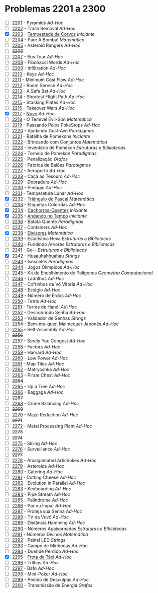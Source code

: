 # Problemas 2201 a 2300

  - [ ] [2201](https://www.urionlinejudge.com.br/judge/pt/problems/view/2201) - Pyramids *Ad-Hoc*
  - [ ] [2202](https://www.urionlinejudge.com.br/judge/pt/problems/view/2202) - Trash Removal *Ad-Hoc*
  - [x] [2203](https://www.urionlinejudge.com.br/judge/pt/problems/view/2203) - [Tempestade de Corvos](https://github.com/potigol/URI-Potigol/blob/master/src/2201-2300/2203.poti) *Iniciante*
  - [ ] [2204](https://www.urionlinejudge.com.br/judge/pt/problems/view/2204) - Pare A Bomba! *Matemática*
  - [ ] [2205](https://www.urionlinejudge.com.br/judge/pt/problems/view/2205) - Asteroid Rangers *Ad-Hoc*
  - [ ] ~~2206~~
  - [ ] [2207](https://www.urionlinejudge.com.br/judge/pt/problems/view/2207) - Bus Tour *Ad-Hoc*
  - [ ] [2208](https://www.urionlinejudge.com.br/judge/pt/problems/view/2208) - Fibonacci Words *Ad-Hoc*
  - [ ] [2209](https://www.urionlinejudge.com.br/judge/pt/problems/view/2209) - Infiltration *Ad-Hoc*
  - [ ] [2210](https://www.urionlinejudge.com.br/judge/pt/problems/view/2210) - Keys *Ad-Hoc*
  - [ ] [2211](https://www.urionlinejudge.com.br/judge/pt/problems/view/2211) - Minimum Cost Flow *Ad-Hoc*
  - [ ] [2212](https://www.urionlinejudge.com.br/judge/pt/problems/view/2212) - Room Service *Ad-Hoc*
  - [ ] [2213](https://www.urionlinejudge.com.br/judge/pt/problems/view/2213) - A Safe Bet *Ad-Hoc*
  - [ ] [2214](https://www.urionlinejudge.com.br/judge/pt/problems/view/2214) - Shortest Flight Path *Ad-Hoc*
  - [ ] [2215](https://www.urionlinejudge.com.br/judge/pt/problems/view/2215) - Stacking Plates *Ad-Hoc*
  - [ ] [2216](https://www.urionlinejudge.com.br/judge/pt/problems/view/2216) - Takeover Wars *Ad-Hoc*
  - [x] [2217](https://www.urionlinejudge.com.br/judge/pt/problems/view/2217) - [Nove](https://github.com/potigol/URI-Potigol/blob/master/src/2201-2300/2217.poti) *Ad-Hoc*
  - [ ] [2218](https://www.urionlinejudge.com.br/judge/pt/problems/view/2218) - O Temível Evil-Son *Matemática*
  - [ ] [2219](https://www.urionlinejudge.com.br/judge/pt/problems/view/2219) - Passando Pelos PokeStops *Ad-Hoc*
  - [ ] [2220](https://www.urionlinejudge.com.br/judge/pt/problems/view/2220) - Ajudando Gust-Avô *Paradigmas*
  - [ ] [2221](https://www.urionlinejudge.com.br/judge/pt/problems/view/2221) - Batalha de Pomekons *Iniciante*
  - [ ] [2222](https://www.urionlinejudge.com.br/judge/pt/problems/view/2222) - Brincando com Conjuntos *Matemática*
  - [ ] [2223](https://www.urionlinejudge.com.br/judge/pt/problems/view/2223) - Inventário de Pomekon *Estruturas e Bibliotecas*
  - [ ] [2224](https://www.urionlinejudge.com.br/judge/pt/problems/view/2224) - Torneio de Pomekon *Paradigmas*
  - [ ] [2225](https://www.urionlinejudge.com.br/judge/pt/problems/view/2225) - Penalização *Grafos*
  - [ ] [2226](https://www.urionlinejudge.com.br/judge/pt/problems/view/2226) - Fabrica de Balões *Paradigmas*
  - [ ] [2227](https://www.urionlinejudge.com.br/judge/pt/problems/view/2227) - Aeroporto *Ad-Hoc*
  - [ ] [2228](https://www.urionlinejudge.com.br/judge/pt/problems/view/2228) - Caça ao Tesouro *Ad-Hoc*
  - [ ] [2229](https://www.urionlinejudge.com.br/judge/pt/problems/view/2229) - Dobradura *Ad-Hoc*
  - [ ] [2230](https://www.urionlinejudge.com.br/judge/pt/problems/view/2230) - Pedágio *Ad-Hoc*
  - [ ] [2231](https://www.urionlinejudge.com.br/judge/pt/problems/view/2231) - Temperatura Lunar *Ad-Hoc*
  - [x] [2232](https://www.urionlinejudge.com.br/judge/pt/problems/view/2232) - [Triângulo de Pascal](https://github.com/potigol/URI-Potigol/blob/master/src/2201-2300/2232.poti) *Matemática*
  - [ ] [2233](https://www.urionlinejudge.com.br/judge/pt/problems/view/2233) - Etiquetas Coloridas *Ad-Hoc*
  - [x] [2234](https://www.urionlinejudge.com.br/judge/pt/problems/view/2234) - [Cachorros-Quentes](https://github.com/potigol/URI-Potigol/blob/master/src/2201-2300/2234.poti) *Iniciante*
  - [x] [2235](https://www.urionlinejudge.com.br/judge/pt/problems/view/2235) - [Andando no Tempo](https://github.com/potigol/URI-Potigol/blob/master/src/2201-2300/2235.poti) *Iniciante*
  - [ ] [2236](https://www.urionlinejudge.com.br/judge/pt/problems/view/2236) - Batata Quente *Paradigmas*
  - [ ] [2237](https://www.urionlinejudge.com.br/judge/pt/problems/view/2237) - Containers *Ad-Hoc*
  - [x] [2238](https://www.urionlinejudge.com.br/judge/pt/problems/view/2238) - [Divisores](https://github.com/potigol/URI-Potigol/blob/master/src/2201-2300/2238.poti) *Matemática*
  - [ ] [2239](https://www.urionlinejudge.com.br/judge/pt/problems/view/2239) - Estatística Hexa *Estruturas e Bibliotecas*
  - [ ] [2240](https://www.urionlinejudge.com.br/judge/pt/problems/view/2240) - Fundindo Árvores *Estruturas e Bibliotecas*
  - [ ] [2241](https://www.urionlinejudge.com.br/judge/pt/problems/view/2241) - Go-- *Estruturas e Bibliotecas*
  - [x] [2242](https://www.urionlinejudge.com.br/judge/pt/problems/view/2242) - [Huaauhahhuahau](https://github.com/potigol/URI-Potigol/blob/master/src/2201-2300/2242.poti) *Strings*
  - [ ] [2243](https://www.urionlinejudge.com.br/judge/pt/problems/view/2243) - Isósceles *Paradigmas*
  - [ ] [2244](https://www.urionlinejudge.com.br/judge/pt/problems/view/2244) - Jogos Olímpicos *Ad-Hoc*
  - [ ] [2245](https://www.urionlinejudge.com.br/judge/pt/problems/view/2245) - Kit de Encolhimento de Polígonos *Geometria Computacional*
  - [ ] [2246](https://www.urionlinejudge.com.br/judge/pt/problems/view/2246) - Ladrilhos *Ad-Hoc*
  - [ ] [2247](https://www.urionlinejudge.com.br/judge/pt/problems/view/2247) - Cofrinhos da Vó Vitória *Ad-Hoc*
  - [ ] [2248](https://www.urionlinejudge.com.br/judge/pt/problems/view/2248) - Estágio *Ad-Hoc*
  - [ ] [2249](https://www.urionlinejudge.com.br/judge/pt/problems/view/2249) - Número de Erdos *Ad-Hoc*
  - [ ] [2250](https://www.urionlinejudge.com.br/judge/pt/problems/view/2250) - Tetris *Ad-Hoc*
  - [ ] [2251](https://www.urionlinejudge.com.br/judge/pt/problems/view/2251) - Torres de Hanói *Ad-Hoc*
  - [ ] [2252](https://www.urionlinejudge.com.br/judge/pt/problems/view/2252) - Descobrindo Senha *Ad-Hoc*
  - [ ] [2253](https://www.urionlinejudge.com.br/judge/pt/problems/view/2253) - Validador de Senhas *Strings*
  - [ ] [2254](https://www.urionlinejudge.com.br/judge/pt/problems/view/2254) - Bem-me-quer, Malmequer Japonês *Ad-Hoc*
  - [ ] [2255](https://www.urionlinejudge.com.br/judge/pt/problems/view/2255) - Self-Assembly *Ad-Hoc*
  - [ ] ~~2256~~
  - [ ] [2257](https://www.urionlinejudge.com.br/judge/pt/problems/view/2257) - Surely You Congest *Ad-Hoc*
  - [ ] [2258](https://www.urionlinejudge.com.br/judge/pt/problems/view/2258) - Factors *Ad-Hoc*
  - [ ] [2259](https://www.urionlinejudge.com.br/judge/pt/problems/view/2259) - Harvard *Ad-Hoc*
  - [ ] [2260](https://www.urionlinejudge.com.br/judge/pt/problems/view/2260) - Low Power *Ad-Hoc*
  - [ ] [2261](https://www.urionlinejudge.com.br/judge/pt/problems/view/2261) - Map Tiles *Ad-Hoc*
  - [ ] [2262](https://www.urionlinejudge.com.br/judge/pt/problems/view/2262) - Matryoshka *Ad-Hoc*
  - [ ] [2263](https://www.urionlinejudge.com.br/judge/pt/problems/view/2263) - Pirate Chest *Ad-Hoc*
  - [ ] ~~2264~~
  - [ ] [2265](https://www.urionlinejudge.com.br/judge/pt/problems/view/2265) - Up a Tree *Ad-Hoc*
  - [ ] [2266](https://www.urionlinejudge.com.br/judge/pt/problems/view/2266) - Baggage *Ad-Hoc*
  - [ ] ~~2267~~
  - [ ] [2268](https://www.urionlinejudge.com.br/judge/pt/problems/view/2268) - Crane Balancing *Ad-Hoc*
  - [ ] ~~2269~~
  - [ ] [2270](https://www.urionlinejudge.com.br/judge/pt/problems/view/2270) - Maze Reduction *Ad-Hoc*
  - [ ] ~~2271~~
  - [ ] [2272](https://www.urionlinejudge.com.br/judge/pt/problems/view/2272) - Metal Processing Plant *Ad-Hoc*
  - [ ] ~~2273~~
  - [ ] ~~2274~~
  - [ ] [2275](https://www.urionlinejudge.com.br/judge/pt/problems/view/2275) - Skiing *Ad-Hoc*
  - [ ] [2276](https://www.urionlinejudge.com.br/judge/pt/problems/view/2276) - Surveillance *Ad-Hoc*
  - [ ] ~~2277~~
  - [ ] [2278](https://www.urionlinejudge.com.br/judge/pt/problems/view/2278) - Amalgamated Artichokes *Ad-Hoc*
  - [ ] [2279](https://www.urionlinejudge.com.br/judge/pt/problems/view/2279) - Asteroids *Ad-Hoc*
  - [ ] [2280](https://www.urionlinejudge.com.br/judge/pt/problems/view/2280) - Catering *Ad-Hoc*
  - [ ] [2281](https://www.urionlinejudge.com.br/judge/pt/problems/view/2281) - Cutting Cheese *Ad-Hoc*
  - [ ] [2282](https://www.urionlinejudge.com.br/judge/pt/problems/view/2282) - Evolution in Parallel *Ad-Hoc*
  - [ ] [2283](https://www.urionlinejudge.com.br/judge/pt/problems/view/2283) - Keyboarding *Ad-Hoc*
  - [ ] [2284](https://www.urionlinejudge.com.br/judge/pt/problems/view/2284) - Pipe Stream *Ad-Hoc*
  - [ ] [2285](https://www.urionlinejudge.com.br/judge/pt/problems/view/2285) - Palíndrome *Ad-Hoc*
  - [ ] [2286](https://www.urionlinejudge.com.br/judge/pt/problems/view/2286) - Par ou Ímpar *Ad-Hoc*
  - [ ] [2287](https://www.urionlinejudge.com.br/judge/pt/problems/view/2287) - Proteja sua Senha *Ad-Hoc*
  - [ ] [2288](https://www.urionlinejudge.com.br/judge/pt/problems/view/2288) - TV da Vovó *Ad-Hoc*
  - [ ] [2289](https://www.urionlinejudge.com.br/judge/pt/problems/view/2289) - Distância Hamming *Ad-Hoc*
  - [ ] [2290](https://www.urionlinejudge.com.br/judge/pt/problems/view/2290) - Números Apaixornados *Estruturas e Bibliotecas*
  - [ ] [2291](https://www.urionlinejudge.com.br/judge/pt/problems/view/2291) - Números Divinos *Matemática*
  - [ ] [2292](https://www.urionlinejudge.com.br/judge/pt/problems/view/2292) - Painel LED *Strings*
  - [ ] [2293](https://www.urionlinejudge.com.br/judge/pt/problems/view/2293) - Campo de Minhocas *Ad-Hoc*
  - [ ] [2294](https://www.urionlinejudge.com.br/judge/pt/problems/view/2294) - Duende Perdido *Ad-Hoc*
  - [x] [2295](https://www.urionlinejudge.com.br/judge/pt/problems/view/2295) - [Frota de Táxi](https://github.com/potigol/URI-Potigol/blob/master/src/2201-2300/2295.poti) *Ad-Hoc*
  - [ ] [2296](https://www.urionlinejudge.com.br/judge/pt/problems/view/2296) - Trilhas *Ad-Hoc*
  - [ ] [2297](https://www.urionlinejudge.com.br/judge/pt/problems/view/2297) - Bafo *Ad-Hoc*
  - [ ] [2298](https://www.urionlinejudge.com.br/judge/pt/problems/view/2298) - Mini-Poker *Ad-Hoc*
  - [ ] [2299](https://www.urionlinejudge.com.br/judge/pt/problems/view/2299) - Pedido de Desculpas *Ad-Hoc*
  - [ ] [2300](https://www.urionlinejudge.com.br/judge/pt/problems/view/2300) - Transmissão de Energia *Grafos*